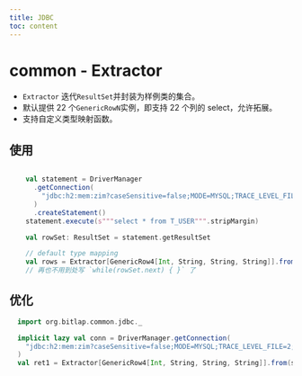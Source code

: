 ```yaml
---
title: JDBC
toc: content
---
```


# common - Extractor

- `Extractor` 迭代`ResultSet`并封装为样例类的集合。
- 默认提供 22 个`GenericRowN`实例，即支持 22 个列的 select，允许拓展。
- 支持自定义类型映射函数。

## 使用

```scala

    val statement = DriverManager
      .getConnection(
        "jdbc:h2:mem:zim?caseSensitive=false;MODE=MYSQL;TRACE_LEVEL_FILE=2;INIT=RUNSCRIPT FROM 'classpath:test.sql'"
      )
      .createStatement()
    statement.execute(s"""select * from T_USER""".stripMargin)

    val rowSet: ResultSet = statement.getResultSet

    // default type mapping
    val rows = Extractor[GenericRow4[Int, String, String, String]].from(rowSet)
    // 再也不用到处写 `while(rowSet.next) { }` 了
```

## 优化

```scala
  import org.bitlap.common.jdbc._

  implicit lazy val conn = DriverManager.getConnection(
    "jdbc:h2:mem:zim?caseSensitive=false;MODE=MYSQL;TRACE_LEVEL_FILE=2;INIT=RUNSCRIPT FROM 'classpath:test.sql'"
  )
  val ret1 = Extractor[GenericRow4[Int, String, String, String]].from(sql"select * from T_USER")
```
